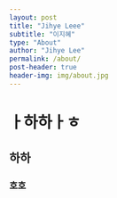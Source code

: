 ```yaml
---
layout: post
title: "Jihye Leee"
subtitle: "이지혜"
type: "About"
author: "Jihye Lee"
permalink: /about/
post-header: true
header-img: img/about.jpg
---
```



# ㅏ하하ㅏㅎ
## 하하
### 호호
